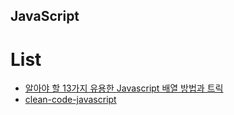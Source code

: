 JavaScript 
--
# List
* [알아야 할 13가지 유용한 Javascript 배열 방법과 트릭](./List/JavascriptArray.md)
* [clean-code-javascript](./List/CleanCodeJavascript.md)
